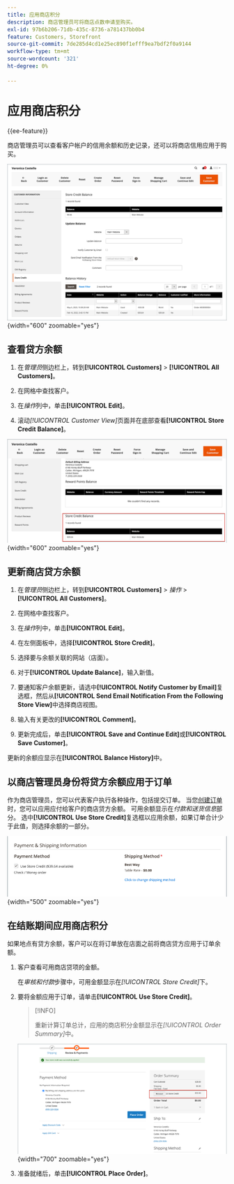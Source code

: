 ```yaml
---
title: 应用商店积分
description: 商店管理员可将商店点数申请至购买。
exl-id: 97b6b206-71db-435c-8736-a781437bb0b4
feature: Customers, Storefront
source-git-commit: 7de285d4cd1e25ec890f1efff9ea7bdf2f0a9144
workflow-type: tm+mt
source-wordcount: '321'
ht-degree: 0%

---
```


# 应用商店积分

{{ee-feature}}

商店管理员可以查看客户帐户的信用余额和历史记录，还可以将商店信用应用于购买。

![客户信用余额和历史记录](assets/store-credit-balance-history.png){width="600" zoomable="yes"}

## 查看贷方余额

1. 在&#x200B;_管理员_&#x200B;侧边栏上，转到&#x200B;**[!UICONTROL Customers]** > **[!UICONTROL All Customers]**。

1. 在网格中查找客户。

1. 在&#x200B;_操作_&#x200B;列中，单击&#x200B;**[!UICONTROL Edit]**。

1. 滚动&#x200B;_[!UICONTROL Customer View]_&#x200B;页面并在底部查看&#x200B;**[!UICONTROL Store Credit Balance]**。

![存储信用余额](assets/store-credit-balance.png){width="600" zoomable="yes"}

## 更新商店贷方余额

1. 在&#x200B;_管理员_&#x200B;侧边栏上，转到&#x200B;**[!UICONTROL Customers]** > _操作_ > **[!UICONTROL All Customers]**。

1. 在网格中查找客户。

1. 在&#x200B;_操作_&#x200B;列中，单击&#x200B;**[!UICONTROL Edit]**。

1. 在左侧面板中，选择&#x200B;**[!UICONTROL Store Credit]**。

1. 选择要与余额关联的网站（店面）。

1. 对于&#x200B;**[!UICONTROL Update Balance]**，输入新值。

1. 要通知客户余额更新，请选中&#x200B;**[!UICONTROL Notify Customer by Email]**&#x200B;复选框，然后从&#x200B;**[!UICONTROL Send Email Notification From the Following Store View]**&#x200B;中选择商店视图。

1. 输入有关更改的&#x200B;**[!UICONTROL Comment]**。

1. 更新完成后，单击&#x200B;**[!UICONTROL Save and Continue Edit]**&#x200B;或&#x200B;**[!UICONTROL Save Customer]**。

更新的余额应显示在&#x200B;**[!UICONTROL Balance History]**&#x200B;中。

## 以商店管理员身份将贷方余额应用于订单

作为商店管理员，您可以代表客户执行各种操作，包括提交订单。 当您[创建订单](../stores-purchase/customer-account-create-order.md)时，您可以应用应付给客户的商店贷方余额。 可用余额显示在&#x200B;_付款和送货信息_&#x200B;部分。 选中&#x200B;**[!UICONTROL Use Store Credit]**&#x200B;复选框以应用余额，如果订单合计少于此值，则选择余额的一部分。

![将商店贷方余额应用于订单](assets/store-credit-apply.png){width="500" zoomable="yes"}

## 在结账期间应用商店积分

如果地点有贷方余额，客户可以在将订单放在店面之前将商店贷方应用于订单余额。

1. 客户查看可用商店贷项的金额。

   在&#x200B;_审核和付款_&#x200B;步骤中，可用金额显示在&#x200B;_[!UICONTROL Store Credit]_&#x200B;下。

1. 要将金额应用于订单，请单击&#x200B;**[!UICONTROL Use Store Credit]**。

   >[!INFO]
   >
   >重新计算订单总计，应用的商店积分金额显示在&#x200B;_[!UICONTROL Order Summary]_&#x200B;中。

   ![存储应用于订单的贷方余额](assets/store-credit-checkout.png){width="700" zoomable="yes"}

1. 准备就绪后，单击&#x200B;**[!UICONTROL Place Order]**。
